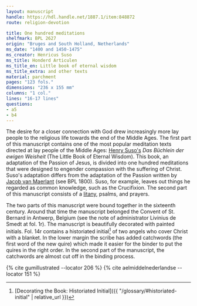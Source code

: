 ```yaml
---
layout: manuscript
handle: https://hdl.handle.net/1887.1/item:848872
route: religion-devotion

title: One hundred meditations
shelfmark: BPL 2627
origin: "Bruges and South Holland, Netherlands"
ms_date: "1400 and 1450-1475"
ms_creator: Henricus Suso
ms_title: Honderd Articulen
ms_title_en: Little book of eternal wisdom
ms_title_extra: and other texts
material: parchment
pages: "123 fols."
dimensions: "236 x 155 mm"
columns: "1 col."
lines: "16-17 lines"
questions:
- a5
- b4
---
```


The desire for a closer connection with God drew increasingly more lay
people to the religious life towards the end of the Middle Ages. The
first part of this manuscript contains one of the most popular
meditation texts directed at lay people of the Middle Ages: [Henry
Suso's](https://en.wikipedia.org/wiki/Henry_Suso) *Das Büchlein der ewigen Weisheit* (The Little Book of Eternal Wisdom). This book, an
adaptation of the Passion of Jesus, is divided into one hundred
meditations that were designed to engender compassion with the suffering
of Christ. Suso's adaptation differs from the adaptation of the Passion
written by [Jacob van
Maerlant](https://en.wikipedia.org/wiki/Jacob_van_Maerlant) (see BPL
1800). Suso, for example, leaves out things he regarded as common
knowledge, such as the Crucifixion. The second part of this manuscript
consists of a
[litany](https://en.wikipedia.org/wiki/Litany#Catholic_litanies),
psalms, and prayers.

The two parts of this manuscript were bound together in the sixteenth
century. Around that time the manuscript belonged the Convent of St.
Bernard in Antwerp, Belgium (see the note of administrator Livinius de
Smedt at fol. 1r). The manuscript is beautifully decorated with painted
initials. Fol. 14r contains a historiated initial[^1] of two angels who
cover Christ with a blanket. In the lower margin the scribe has added
catchwords (the first word of the new quire) which made it easier for
the binder to put the quires in the right order. In the second part of
the manuscript, the catchwords are almost cut off in the binding
process.

[^1]: [Decorating the Book: Historiated Initial]({{ "/glossary/#historiated-initial" | relative_url }})

{% cite gumillustrated --locator 206 %}
{% cite aelmiddelnederlandse --locator 151 %}